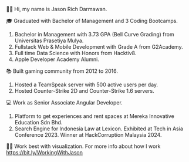 👋🏽 Hi, my name is Jason Rich Darmawan.

🎓 Graduated with Bachelor of Management and 3 Coding Bootcamps.
1. Bachelor in Management with 3.73 GPA (Bell Curve Grading) from Universitas Prasetiya Mulya.
2. Fullstack Web & Mobile Development with Grade A from G2Academy.
3. Full time Data Science with Honors from Hacktiv8.
4. Apple Developer Academy Alumni.

📚 Built gaming community from 2012 to 2016.
1. Hosted a TeamSpeak server with 500 active users per day.
2. Hosted Counter-Strike 2D and Counter-Strike 1.6 servers.

💻 Work as Senior Associate Angular Developer.
1. Platform to get experiences and rent spaces at Mereka Innovative Education Sdn Bhd.
2. Search Engine for Indonesia Law at Lexicon. Exhibited at Tech in Asia Conference 2023. Winner at HackCorruption Malaysia 2024.

💪🏽 Work best with visualization. For more info about how I work https://bit.ly/WorkingWithJason
